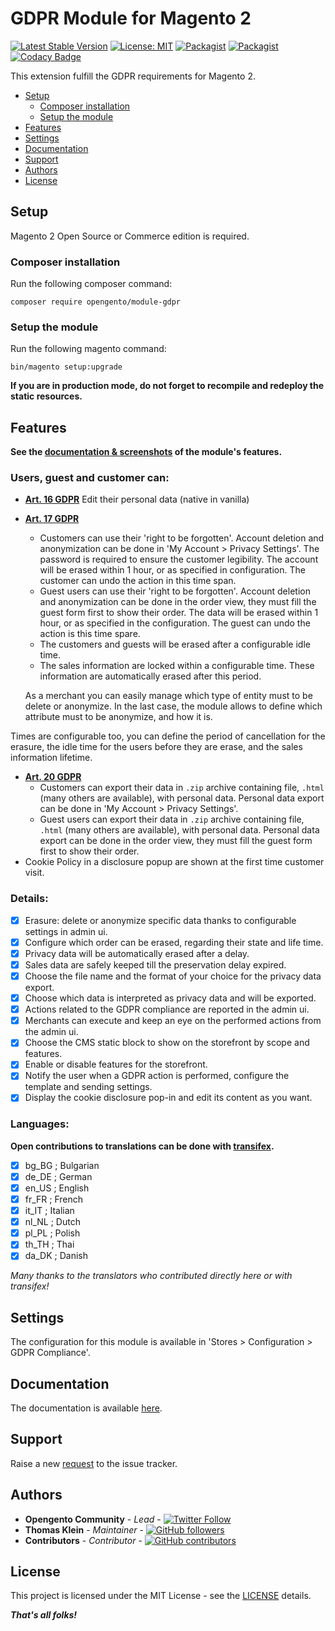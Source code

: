# GDPR Module for Magento 2

[![Latest Stable Version](https://img.shields.io/packagist/v/opengento/module-gdpr.svg?style=flat-square)](https://packagist.org/packages/opengento/module-gdpr)
[![License: MIT](https://img.shields.io/github/license/opengento/magento2-gdpr.svg?style=flat-square)](./LICENSE) 
[![Packagist](https://img.shields.io/packagist/dt/opengento/module-gdpr.svg?style=flat-square)](https://packagist.org/packages/opengento/module-gdpr/stats)
[![Packagist](https://img.shields.io/packagist/dm/opengento/module-gdpr.svg?style=flat-square)](https://packagist.org/packages/opengento/module-gdpr/stats)
[![Codacy Badge](https://img.shields.io/codacy/grade/e43739589ae249a58b4af6dfcd9c555a?style=flat-square)](https://www.codacy.com/gh/opengento/magento2-gdpr)

This extension fulfill the GDPR requirements for Magento 2.

 - [Setup](#setup)
   - [Composer installation](#composer-installation)
   - [Setup the module](#setup-the-module)
 - [Features](#features)
 - [Settings](#settings)
 - [Documentation](#documentation)
 - [Support](#support)
 - [Authors](#authors)
 - [License](#license)

## Setup

Magento 2 Open Source or Commerce edition is required.

### Composer installation

Run the following composer command:

```
composer require opengento/module-gdpr
```

### Setup the module

Run the following magento command:

```
bin/magento setup:upgrade
```

**If you are in production mode, do not forget to recompile and redeploy the static resources.**

## Features

**See the [documentation & screenshots](https://opengento.github.io/magento2-gdpr/features) of the module's features.**

### Users, guest and customer can:

* **[Art. 16 GDPR](https://gdpr-info.eu/art-16-gdpr/)** Edit their personal data (native in vanilla)

* **[Art. 17 GDPR](https://gdpr-info.eu/art-17-gdpr/)**
  * Customers can use their 'right to be forgotten'. Account deletion and anonymization can be done in 'My Account > Privacy Settings'.
    The password is required to ensure the customer legibility.
    The account will be erased within 1 hour, or as specified in configuration. The customer can undo the action in this time span.
  * Guest users can use their 'right to be forgotten'. Account deletion and anonymization can be done in the order view,
    they must fill the guest form first to show their order.
    The data will be erased within 1 hour, or as specified in the configuration. The guest can undo the action is this time spare.
  * The customers and guests will be erased after a configurable idle time.
  * The sales information are locked within a configurable time. These information are automatically erased after this period.
  
  As a merchant you can easily manage which type of entity must to be delete or anonymize. In the last case, 
the module allows to define which attribute must to be anonymize, and how it is.

Times are configurable too, you can define the period of cancellation for the erasure, 
the idle time for the users before they are erase, and the sales information lifetime.
  
* **[Art. 20 GDPR](https://gdpr-info.eu/art-20-gdpr/)**
  * Customers can export their data in `.zip` archive containing file, `.html` (many others are available), with personal data.
    Personal data export can be done in 'My Account > Privacy Settings'.
  * Guest users can export their data in `.zip` archive containing file, `.html` (many others are available), with personal data.
    Personal data export can be done in the order view, they must fill the guest form first to show their order.
* Cookie Policy in a disclosure popup are shown at the first time customer visit.

### Details:

- [x] Erasure: delete or anonymize specific data thanks to configurable settings in admin ui.
- [x] Configure which order can be erased, regarding their state and life time.
- [x] Privacy data will be automatically erased after a delay.
- [x] Sales data are safely keeped till the preservation delay expired.
- [x] Choose the file name and the format of your choice for the privacy data export.
- [x] Choose which data is interpreted as privacy data and will be exported.
- [x] Actions related to the GDPR compliance are reported in the admin ui.
- [x] Merchants can execute and keep an eye on the performed actions from the admin ui.
- [x] Choose the CMS static block to show on the storefront by scope and features.
- [x] Enable or disable features for the storefront.
- [x] Notify the user when a GDPR action is performed, configure the template and sending settings.
- [x] Display the cookie disclosure pop-in and edit its content as you want.

### Languages:

**Open contributions to translations can be done with [transifex](https://www.transifex.com/opengento/opengentomagento2-gdpr/).**

- [x] bg_BG ; Bulgarian
- [x] de_DE ; German
- [x] en_US ; English
- [x] fr_FR ; French
- [x] it_IT ; Italian
- [x] nl_NL ; Dutch
- [x] pl_PL ; Polish
- [x] th_TH ; Thai
- [x] da_DK ; Danish

*Many thanks to the translators who contributed directly here or with transifex!*

## Settings

The configuration for this module is available in 'Stores > Configuration > GDPR Compliance'.  

## Documentation

The documentation is available [here](https://opengento.github.io/magento2-gdpr).

## Support

Raise a new [request](https://github.com/opengento/magento2-gdpr/issues) to the issue tracker.

## Authors

- **Opengento Community** - *Lead* - [![Twitter Follow](https://img.shields.io/twitter/follow/opengento.svg?style=social)](https://twitter.com/opengento)
- **Thomas Klein** - *Maintainer* - [![GitHub followers](https://img.shields.io/github/followers/thomas-kl1.svg?style=social)](https://github.com/thomas-kl1)
- **Contributors** - *Contributor* - [![GitHub contributors](https://img.shields.io/github/contributors/opengento/magento2-gdpr.svg?style=flat-square)](https://github.com/opengento/magento2-gdpr/graphs/contributors)

## License

This project is licensed under the MIT License - see the [LICENSE](./LICENSE) details.

***That's all folks!***
